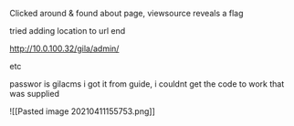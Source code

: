 Clicked around & found about page, viewsource reveals a flag

tried adding location to url end

http://10.0.100.32/gila/admin/

etc

passwor is gilacms
i got it from guide, i couldnt get the code to work that was supplied


![[Pasted image 20210411155753.png]]